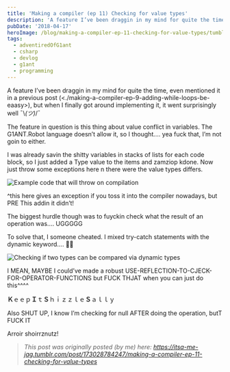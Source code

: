 ```yaml
---
title: 'Making a compiler (ep 11) Checking for value types'
description: 'A feature I’ve been draggin in my mind for quite the time, even mentioned it in a previous post, but when I finally got around implementing it, it went surprisingly well  ¯\_(ツ)_/¯'
pubDate: '2018-04-17'
heroImage: /blog/making-a-compiler-ep-11-checking-for-value-types/tumblritsa-me-jag17302878424702.png
tags:
  - adventiredOfG1ant
  - csharp
  - devlog
  - g1ant
  - programming
---
```


A feature I’ve been draggin in my mind for quite the time, even mentioned it in a previous post (<./making-a-compiler-ep-9-adding-while-loops-be-eaasy>), but when I finally got around implementing it, it went surprisingly well  ¯\\_(ツ)_/¯

The feature in question is this thing about value conflict in variables. The G1ANT.Robot language doesn’t allow it, so I thought…. yea fuck that, I’m not goin to either.

I was already savin the shitty variables in stacks of lists for each code block, so I just added a Type value to the items and zamziop kdone. Now just throw some exceptions here n there were the value types differs.

![Example code that will throw on compilation](/blog/making-a-compiler-ep-11-checking-for-value-types/tumblritsa-me-jag17302878424701.png)<!--more-->

^this here gives an exception if you toss it into the compiler nowadays, but PRE This addin it didn’t!

The biggest hurdle though was to fuyckin check what the result of an operation was…. UGGGGG

To solve that, I someone cheated. I mixed try-catch statements with the dynamic keyword…. 👿😈

![Checking if two types can be compared via dynamic types](/blog/making-a-compiler-ep-11-checking-for-value-types/tumblritsa-me-jag17302878424702.png)

I MEAN, MAYBE I could’ve made a robust USE-REFLECTION-TO-CJECK-FOR-OPERATOR-FUNCTIONS but FUCK THJAT when you can just do this^^^^

**Ｋ**ｅｅｐ**Ｉ**ｔ**Ｓ**ｈｉｚｚｌｅ**Ｓ**ａｌｌｙ

Also SHUT UP, I know I’m checking for null AFTER doing the operation, butT FUCK IT

Arroir shoirrznutz!

> _This post was originally posted (by me) here: <https://itsa-me-jag.tumblr.com/post/173028784247/making-a-compiler-ep-11-checking-for-value-types>_
